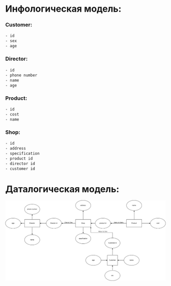 # Инфологическая модель:

### Customer:  
	- id  
	- sex  
	- age  
### Director:  
	- id
	- phone number  
	- name  
	- age  
### Product:  
	- id  
	- cost  
	- name  
### Shop:  
	- id  
	- address  
	- specification  
	- product id  
	- director id  
	- customer id  

# Даталогическая модель:
![image info](datamodel.png)